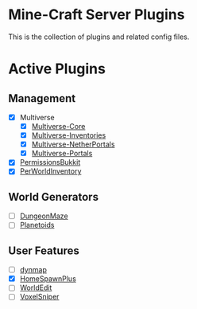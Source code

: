 Mine-Craft Server Plugins
=========================

This is the collection of plugins and related config files.

Active Plugins
==============

Management
----------
- [X] Multiverse
  - [X] [Multiverse-Core](https://ci.onarandombox.com/job/Multiverse-Core/lastStableBuild/)
  - [X] [Multiverse-Inventories](https://ci.onarandombox.com/job/Multiverse-Inventories/lastStableBuild/)
  - [X] [Multiverse-NetherPortals](https://ci.onarandombox.com/job/Multiverse-NetherPortals/lastStableBuild/)
  - [X] [Multiverse-Portals](https://ci.onarandombox.com/job/Multiverse-Portals/lastStableBuild/)
- [X] [PermissionsBukkit](https://dev.bukkit.org/projects/permbukkit)
- [X] [PerWorldInventory](https://www.spigotmc.org/resources/per-world-inventory.4482/)

World Generators
----------------
- [ ] [DungeonMaze](https://dev.bukkit.org/projects/dungeon-maze)
- [ ] [Planetoids](https://mods.curse.com/bukkit-plugins/minecraft/planetoids)

User Features
-------------
- [ ] [dynmap](https://www.spigotmc.org/resources/dynmap.274/)
- [X] [HomeSpawnPlus](https://dev.bukkit.org/projects/homespawnplus)
- [ ] [WorldEdit](https://dev.bukkit.org/projects/worldedit/files/956525)
- [ ] [VoxelSniper](https://dev.bukkit.org/projects/voxelsniper)
